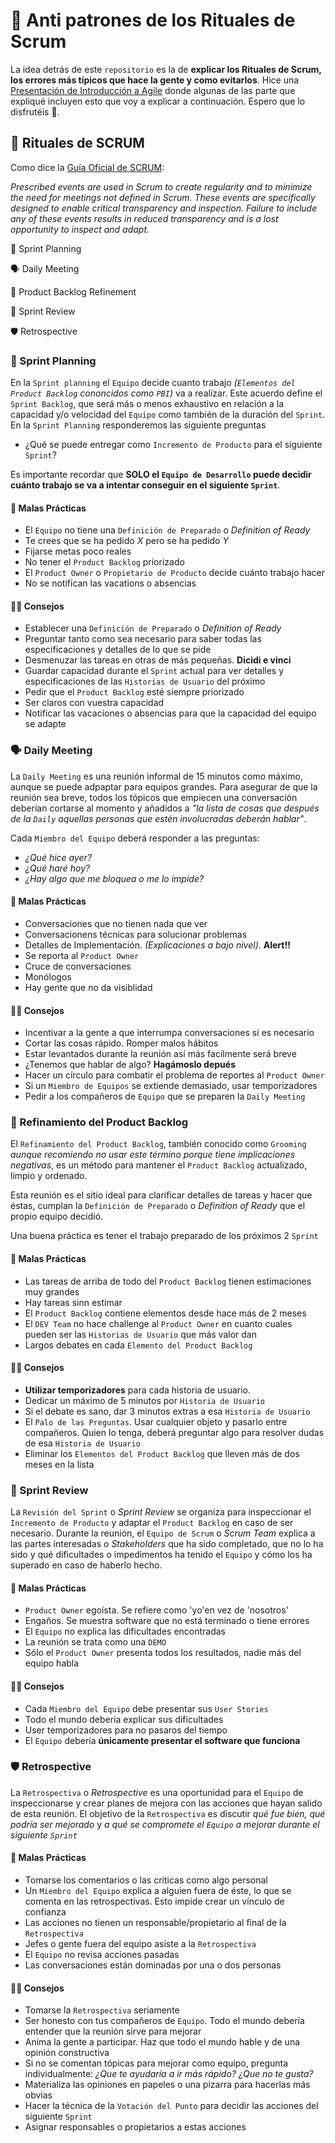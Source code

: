 # 🤷 Anti patrones de los Rituales de Scrum

La idea detrás de este `repositorio` es la de **explicar los Rituales de Scrum, los errores más típicos que hace la gente y como evitarlos**. Hice una [Presentación de Introducción a Agile](https://slides.com/victorribero/practical_agile/fullscreen#/7/14 "Anti-patrones de los Rituales de Scrum") donde algunas de las parte que expliqué incluyen esto que voy a explicar a continuación. Espero que lo disfrutéis 🤗.

## 🧙 Rituales de SCRUM

Como dice la [Guía Oficial de SCRUM](https://scrumguides.org/docs/scrumguide/v2017/2017-Scrum-Guide-US.pdf "Descargar guía guide"):

_Prescribed events are used in Scrum to create regularity and to minimize the need for meetings not defined in Scrum._
_These events are specifically designed to enable critical transparency and inspection. Failure to include any of these events results in reduced transparency and is a lost opportunity to inspect and adapt._

🏁 Sprint Planning

🗣️ Daily Meeting

📝 Product Backlog Refinement

🎉 Sprint Review

🛡️ Retrospective

### 🏁 Sprint Planning

En la `Sprint planning` el `Equipo` decide cuanto trabajo _(`Elementos del Product Backlog` cononcidos como `PBI`)_ va a realizar. Este acuerdo define el `Sprint Backlog`, que será más o menos exhaustivo en relación a la capacidad y/o velocidad del `Equipo` como también de la duración del `Sprint`. En la `Sprint Planning` responderemos las siguiente preguntas

- ¿Qué se puede entregar como `Incremento de Producto` para el siguiente `Sprint`?

Es importante recordar que **SOLO el `Equipo de Desarrollo` puede decidir cuánto trabajo se va a intentar conseguir en el siguiente `Sprint`**.

#### 🙅 Malas Prácticas

- El `Equipo` no tiene una `Definición de Preparado` o _Definition of Ready_
- Te crees que se ha pedido _X_ pero se ha pedido _Y_
- Fijarse metas poco reales
- No tener el `Product Backlog` priorizado
- El `Product Owner` o `Propietario de Producto` decide cuánto trabajo hacer
- No se notifican las vacations o absencias

#### 👨‍🏫 Consejos

- Establecer  una `Definición de Preparado` o _Definition of Ready_
- Preguntar tanto como sea necesario para saber todas las especificaciones y detalles de lo que se pide
- Desmenuzar las tareas en otras de más pequeñas. **Dicidi e vinci**
- Guardar capacidad durante el `Sprint` actual para ver detalles y especificaciones de las `Historias de Usuario` del próximo
- Pedir que el `Product Backlog` esté siempre priorizado
- Ser claros con vuestra capacidad
- Notificar las vacaciones o absencias para que la capacidad del equipo se adapte

### 🗣️ Daily Meeting

La `Daily Meeting` es una reunión informal de 15 minutos como máximo, aunque se puede adpaptar para equipos grandes. Para asegurar de que la reunión sea breve, todos los tópicos que empiecen una conversación deberían cortarse al momento y añadidos a _"la lista de cosas que después de la `Daily` aquellas personas que estén involucradas deberán hablar"_.

Cada `Miembro del Equipo` deberá responder a las preguntas:
- _¿Qué hice ayer?_
- _¿Qué haré hoy?_
- _¿Hay algo que me bloquea o me lo impide?_


#### 🙅 Malas Prácticas

- Conversaciones que no tienen nada que ver
- Conversacionens técnicas para solucionar problemas
- Detalles de Implementación. _(Explicaciones a bajo nivel)_. **Alert!!**
- Se reporta al `Product Owner`
- Cruce de conversaciones
- Monólogos
- Hay gente que no da visiblidad

#### 👨‍🏫 Consejos
- Incentivar a la gente a que interrumpa conversaciones si es necesario
- Cortar las cosas rápido. Romper malos hábitos
- Estar levantados durante la reunión así más facilmente será breve
- ¿Tenemos que hablar de algo? **Hagámoslo depués**
- Hacer un círculo para combatir el problema de reportes al `Product Owner`
- Si un `Miembro de Equipos` se extiende demasiado, usar temporizadores
- Pedir a los compañeros de `Equipo` que se preparen la `Daily Meeting`

### 📝 Refinamiento del Product Backlog

El `Refinamiento del Product Backlog`, también conocido como `Grooming` _aunque recomiendo no usar este término porque tiene implicaciones negativas_, es un método para mantener el `Product Backlog` actualizado, limpio y ordenado.

Esta reunión es el sitio ideal para clarificar detalles de tareas y hacer que éstas, cumplan la `Definición de Preparado` o _Definition of Ready_ que el propio equipo decidió.

Una buena práctica es tener el trabajo preparado de los próximos 2 `Sprint`

#### 🙅 Malas Prácticas
- Las tareas de arriba de todo del `Product Backlog` tienen estimaciones muy grandes
- Hay tareas sinn estimar
- El `Product Backlog` contiene elementos desde hace más de 2 meses
- El `DEV Team` no hace challenge al `Product Owner` en cuanto cuales pueden ser las `Historias de Usuario` que más valor dan
- Largos debates en cada `Elemento del Product Backlog`

#### 👨‍🏫 Consejos
- **Utilizar temporizadores** para cada historia de usuario.
- Dedicar un máximo de 5 minutos por `Historia de Usuario`
- Si el debate es sano, dar 3 minutos extras a esa `Historia de Usuario`
- El `Palo de las Preguntas`. Usar cualquier objeto y pasarlo entre compañeros. Quien lo tenga, deberá preguntar algo para resolver dudas de esa `Historia de Usuario`
- Eliminar los `Elementos del Product Backlog` que lleven más de dos meses en la lista

### 🎉 Sprint Review

La `Revisión del Sprint` o _Sprint Review_ se organiza para inspeccionar el `Incremento de Producto` y adaptar el `Product Backlog` en caso de ser necesario. Durante la reunión, el `Equipo de Scrum` o _Scrum Team_ explica a las partes interesadas o _Stakeholders_ que ha sido completado, que no lo ha sido y qué dificultades o impedimentos ha tenido el `Equipo` y cómo los ha superado en caso de haberlo hecho.


#### 🙅 Malas Prácticas

- `Product Owner` egoísta. Se refiere como 'yo'en vez de 'nosotros'
- Engaños. Se muestra software que no está terminado o tiene errores
- El `Equipo` no explica las dificultades encontradas
- La reunión se trata como una `DEMO`
- Sólo el `Product Owner` presenta todos los resultados, nadie más del equipo habla

#### 👨‍🏫 Consejos

- Cada `Miembro del Equipo` debe presentar sus `User Stories`
- Todo el mundo debería explicar sus dificultades
- User temporizadores para no pasaros del tiempo
- El `Equipo` debería **únicamente presentar el software que funciona**

### 🛡️ Retrospective

La `Retrospectiva` o _Retrospective_ es una oportunidad para el `Equipo` de inspeccionarse y crear planes de mejora con las acciones que hayan salido de esta reunión. El objetivo de la `Retrospectiva` es discutir _qué fue bien, qué podría ser mejorado_ y _a qué se compromete el `Equipo` a mejorar durante el siguiente `Sprint`_

#### 🙅 Malas Prácticas

- Tomarse los comentarios o las críticas como algo personal
- Un `Miembro del Equipo` explica a alguien fuera de éste, lo que se comenta en las retrospectivas. Esto impide crear un vínculo de confianza
- Las acciones no tienen un responsable/propietario al final de la `Retrospectiva`
- Jefes o gente fuera del equipo asiste a la `Retrospectiva`
- El `Equipo` no revisa acciones pasadas
- Las conversaciones están dominadas por una o dos personas

#### 👨‍🏫 Consejos

- Tomarse la `Retrospectiva` seriamente
- Ser honesto con tus compañeros de `Equipo`. Todo el mundo debería entender que la reunión sirve para mejorar
- Anima la gente a participar. Haz que todo el mundo hable y de una opinión constructiva
- Si no se comentan tópicas para mejorar como equipo, pregunta individualmente: _¿Que te ayudaría a ir más rápido? ¿Que no te gusta?_
- Materializa las opiniones en papeles o una pizarra para hacerlas más obvias
- Hacer la técnica de la `Votación del Punto` para decidir las acciones del siguiente `Sprint`
- Asignar responsables o propietarios a estas acciones
